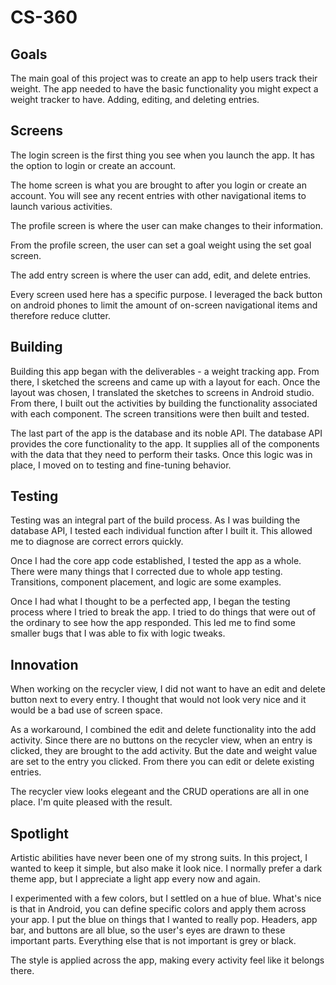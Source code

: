 # CS-360

## Goals
The main goal of this project was to create an app to help users track their weight. The app needed to have the basic functionality you might expect a weight tracker to have. Adding, editing, and deleting entries.

## Screens
The login screen is the first thing you see when you launch the app. It has the option to login or create an account.

The home screen is what you are brought to after you login or create an account. You will see any recent entries with other navigational items to launch various activities.

The profile screen is where the user can make changes to their information.

From the profile screen, the user can set a goal weight using the set goal screen.

The add entry screen is where the user can add, edit, and delete entries.

Every screen used here has a specific purpose. I leveraged the back button on android phones to limit the amount of on-screen navigational items and therefore reduce clutter.

## Building
Building this app began with the deliverables - a weight tracking app. From there, I sketched the screens and came up with a layout for each. Once the layout was chosen, I translated the sketches to screens in Android studio. From there, I built out the activities by building the functionality associated with each component. The screen transitions were then built and tested.

The last part of the app is the database and its noble API. The database API provides the core functionality to the app. It supplies all of the components with the data that they need to perform their tasks. Once this logic was in place, I moved on to testing and fine-tuning behavior.

## Testing
Testing was an integral part of the build process. As I was building the database API, I tested each individual function after I built it. This allowed me to diagnose are correct errors quickly.

Once I had the core app code established, I tested the app as a whole. There were many things that I corrected due to whole app testing. Transitions, component placement, and logic are some examples.

Once I had what I thought to be a perfected app, I began the testing process where I tried to break the app. I tried to do things that were out of the ordinary to see how the app responded. This led me to find some smaller bugs that I was able to fix with logic tweaks.

## Innovation
When working on the recycler view, I did not want to have an edit and delete button next to every entry. I thought that would not look very nice and it would be a bad use of screen space.

As a workaround, I combined the edit and delete functionality into the add activity. Since there are no buttons on the recycler view, when an entry is clicked, they are brought to the add activity. But the date and weight value are set to the entry you clicked. From there you can edit or delete existing entries.

The recycler view looks elegeant and the CRUD operations are all in one place. I'm quite pleased with the result.

## Spotlight
Artistic abilities have never been one of my strong suits. In this project, I wanted to keep it simple, but also make it look nice. I normally prefer a dark theme app, but I appreciate a light app every now and again.

I experimented with a few colors, but I settled on a hue of blue. What's nice is that in Android, you can define specific colors and apply them across your app. I put the blue on things that I wanted to really pop. Headers, app bar, and buttons are all blue, so the user's eyes are drawn to these important parts. Everything else that is not important is grey or black.

The style is applied across the app, making every activity feel like it belongs there.